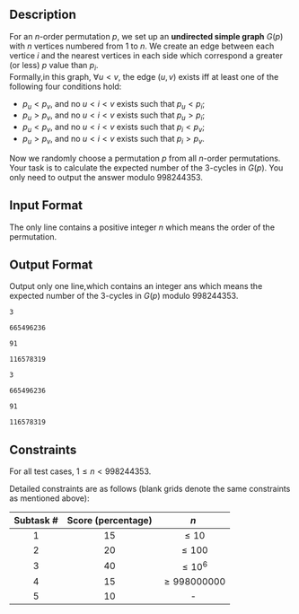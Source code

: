## Description

For an $n$-order permutation $p$, we set up an **undirected simple graph** $G(p)$ with $n$ vertices numbered from $1$ to $n$.
We create an edge between each vertice $i$ and the nearest vertices in each side which correspond a greater (or less) $p$ value than $p_i$.  
Formally,in this graph, $\forall u<v$, the edge $(u, v)$ exists iff at least one of the following four conditions hold:

* $p_u<p_v$, and no $u<i<v$ exists such that $p_u<p_i$;
* $p_u>p_v$, and no $u<i<v$ exists such that $p_u>p_i$;
* $p_u<p_v$, and no $u<i<v$ exists such that $p_i<p_v$;
* $p_u>p_v$, and no $u<i<v$ exists such that $p_i>p_v$.

Now we randomly choose a permutation $p$ from all $n$-order permutations. Your task is to calculate the expected number of the $3$-cycles in $G(p)$. You only need to output the answer modulo $998244353$. 

## Input Format

The only line contains a positive integer $n$ which means the order of the permutation. 

## Output Format

Output only one line,which contains an integer $\mathrm{ans}$ which means the expected number of the $3$-cycles in $G(p)$ modulo $998244353$. 

```input1
3
```

```output1
665496236
```

```input2
91
```

```output2
116578319
```

```input3
3
```

```output3
665496236
```

```input4
91
```

```output4
116578319
```

## Constraints

For all test cases, $1\le n<998244353$.

Detailed constraints are as follows (blank grids denote the same constraints as mentioned above):

|Subtask #|Score (percentage)|$n$|
|:-:|:-:|:-:|
|$1$|$15$|$\le 10$|
|$2$|$20$|$\le 100$|
|$3$|$40$|$\le 10^6$|
|$4$|$15$|$\ge 998000000$|
|$5$|$10$|-|

